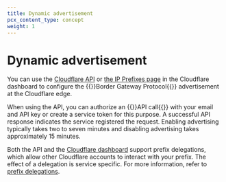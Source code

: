 ```yaml
---
title: Dynamic advertisement
pcx_content_type: concept
weight: 1
---
```


# Dynamic advertisement

You can use the [Cloudflare API](/byoip/how-to/configure-dynamic-advertisement/#configure-dynamic-advertisement-via-the-api) or [the IP Prefixes page](/byoip/how-to/configure-dynamic-advertisement/#configure-dynamic-advertisement-via-the-dashboard) in the Cloudflare dashboard to configure the {{<glossary-tooltip term_id="Border Gateway Protocol (BGP)">}}Border Gateway Protocol{{</glossary-tooltip>}} advertisement at the Cloudflare edge.

When using the API, you can authorize an {{<glossary-tooltip term_id="API call">}}API call{{</glossary-tooltip>}} with your email and API key or create a service token for this purpose. A successful API response indicates the service registered the request. Enabling advertising typically takes two to seven minutes and disabling advertising takes approximately 15 minutes.

Both the API and the [Cloudflare dashboard](https://dash.cloudflare.com/) support prefix delegations, which allow other Cloudflare accounts to interact with your prefix. The effect of a delegation is service specific. For more information, refer to [prefix delegations](/byoip/concepts/prefix-delegations/).